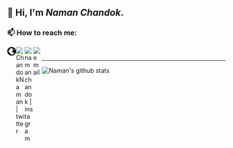 ## 👋 Hi, I'm _Naman Chandok_.

### 📫 How to reach me: 
[<img align="left" alt="namanchandok.co" width="20px" src="https://raw.githubusercontent.com/iconic/open-iconic/master/svg/globe.svg" />][website]
[<img align="left" alt="ChandokNaman | twitter" width="20px" src="https://cdn.jsdelivr.net/npm/simple-icons@v3/icons/twitter.svg" />][twitter]
[<img align="left" alt="namanchandok | instagram" width="20px" src="https://cdn.jsdelivr.net/npm/simple-icons@v3/icons/instagram.svg" />][instagram]
[<img align="left" alt="email" width="20px" src="https://cdn.jsdelivr.net/npm/simple-icons@3.4.1/icons/gmail.svg" />][email]

<br />

---

![Naman's github stats](https://github-readme-stats.vercel.app/api?username=namanchandok&hide=stars,issues&count_private=true&show_icons=true&include_all_commits=true&hide_rank=false&bg_color=000&title_color=e30007&text_color=fff&icon_color=e30007)

[website]: https://namanchandok.co
[twitter]: https://twitter.com/ChandokNaman
[instagram]: https://instagram.com/namanchandok
[email]: mailto:i@namanchandok.co
